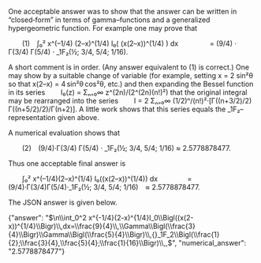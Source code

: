 One acceptable answer was to show that the answer can be written in “closed‐form” in terms of gamma–functions and a generalized hypergeometric function. For example one may prove that

  (1) ∫₀² x^(–1/4) (2–x)^(1/4) I₀( (x(2–x))^(1/4) ) dx
     = (9/4) · Γ(3/4) Γ(5/4) · _1F₂(½; 3/4, 5/4; 1/16).

A short comment is in order. (Any answer equivalent to (1) is correct.) One may show by a suitable change of variable (for example, setting x = 2 sin²θ so that x(2–x) = 4 sin²θ cos²θ, etc.) and then expanding the Bessel function in its series
  I₀(z) = Σₙ₌₀∞ z^(2n)/(2^(2n)(n!)²)
that the original integral may be rearranged into the series
  I = 2 Σₙ₌₀∞ (1/2)ⁿ/(n!)²·[Γ((n+3/2)/2) Γ((n+5/2)/2)/Γ(n+2)].
A little work shows that this series equals the _1F₂–representation given above.

A numerical evaluation shows that

  (2) (9/4)·Γ(3/4) Γ(5/4) · _1F₂(½; 3/4, 5/4; 1/16) ≈ 2.5778878477.

Thus one acceptable final answer is

  ∫₀² x^(–1/4)(2–x)^(1/4) I₀((x(2–x))^(1/4)) dx 
    = (9/4)·Γ(3/4)Γ(5/4)·_1F₂(½; 3/4, 5/4; 1/16) ≈ 2.5778878477.

The JSON answer is given below.

{"answer": "$\n\\int_0^2 x^{-1/4}(2-x)^{1/4}I_0\\Bigl((x(2-x))^{1/4}\\Bigr)\\,dx=\\frac{9}{4}\\,\\Gamma\\Bigl(\\frac{3}{4}\\Bigr)\\Gamma\\Bigl(\\frac{5}{4}\\Bigr)\\,{}_1F_2\\Bigl(\\frac{1}{2};\\frac{3}{4},\\frac{5}{4};\\frac{1}{16}\\Bigr)\\,,$", "numerical_answer": "2.5778878477"}